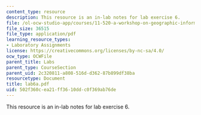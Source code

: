 ```yaml
---
content_type: resource
description: This resource is an in-lab notes for lab exercise 6.
file: /ol-ocw-studio-app/courses/11-520-a-workshop-on-geographic-information-systems-fall-2005/502f360cea21ff3610ddc0f369ab76de_lab6a.pdf
file_size: 36515
file_type: application/pdf
learning_resource_types:
- Laboratory Assignments
license: https://creativecommons.org/licenses/by-nc-sa/4.0/
ocw_type: OCWFile
parent_title: Labs
parent_type: CourseSection
parent_uid: 2c320811-a808-516d-d362-87b899df38ba
resourcetype: Document
title: lab6a.pdf
uid: 502f360c-ea21-ff36-10dd-c0f369ab76de
---
```

This resource is an in-lab notes for lab exercise 6.